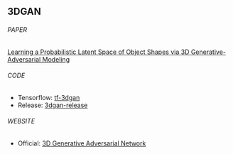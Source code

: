 ## 3DGAN

###### PAPER
[Learning a Probabilistic Latent Space of Object Shapes via 3D Generative-Adversarial Modeling](https://arxiv.org/abs/1610.07584)

###### CODE
- Tensorflow: [tf-3dgan](https://github.com/meetshah1995/tf-3dgan)
- Release: [3dgan-release](https://github.com/zck119/3dgan-release)

###### WEBSITE
- Official: [3D Generative Adversarial Network](http://3dgan.csail.mit.edu/)

